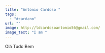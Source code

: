 ```yaml
---
title: "António Cardoso "
tags:
  - "#cardano"
url: ""
image: http://ldcardosoantonio56@gmail.com/
image_text: "I am "
---
```


Olá Tudo Bem
